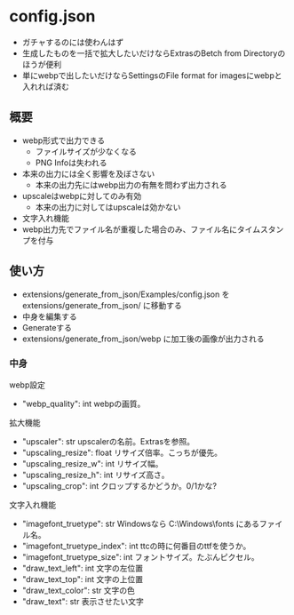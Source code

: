 # config.json

- ガチャするのには使わんはず
- 生成したものを一括で拡大したいだけならExtrasのBetch from Directoryのほうが便利
- 単にwebpで出したいだけならSettingsのFile format for imagesにwebpと入れれば済む

## 概要

- webp形式で出力できる
  - ファイルサイズが少なくなる
  - PNG Infoは失われる
- 本来の出力には全く影響を及ぼさない
  - 本来の出力先にはwebp出力の有無を問わず出力される
- upscaleはwebpに対してのみ有効
  - 本来の出力に対してはupscaleは効かない
- 文字入れ機能
- webp出力先でファイル名が重複した場合のみ、ファイル名にタイムスタンプを付与

## 使い方

- extensions/generate_from_json/Examples/config.json を extensions/generate_from_json/ に移動する
- 中身を編集する
- Generateする
- extensions/generate_from_json/webp に加工後の画像が出力される

### 中身

webp設定
- "webp_quality": int webpの画質。

拡大機能
- "upscaler": str upscalerの名前。Extrasを参照。
- "upscaling_resize": float リサイズ倍率。こっちが優先。
- "upscaling_resize_w": int リサイズ幅。
- "upscaling_resize_h": int リサイズ高さ。
- "upscaling_crop": int クロップするかどうか。0/1かな?

文字入れ機能
-	"imagefont_truetype": str Windowsなら C:\Windows\fonts にあるファイル名。
-	"imagefont_truetype_index": int ttcの時に何番目のttfを使うか。
-	"imagefont_truetype_size": int フォントサイズ。たぶんピクセル。
-	"draw_text_left": int 文字の左位置
-	"draw_text_top": int 文字の上位置
-	"draw_text_color": str 文字の色
-	"draw_text": str 表示させたい文字
